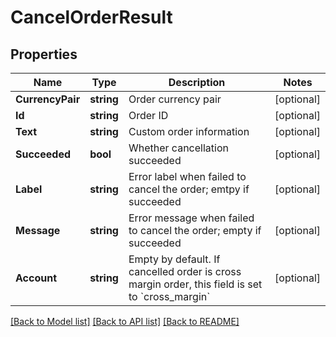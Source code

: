 # CancelOrderResult

## Properties

Name | Type | Description | Notes
------------ | ------------- | ------------- | -------------
**CurrencyPair** | **string** | Order currency pair | [optional] 
**Id** | **string** | Order ID | [optional] 
**Text** | **string** | Custom order information | [optional] 
**Succeeded** | **bool** | Whether cancellation succeeded | [optional] 
**Label** | **string** | Error label when failed to cancel the order; emtpy if succeeded | [optional] 
**Message** | **string** | Error message when failed to cancel the order; empty if succeeded | [optional] 
**Account** | **string** | Empty by default. If cancelled order is cross margin order, this field is set to &#x60;cross_margin&#x60; | [optional] 

[[Back to Model list]](../README.md#documentation-for-models) [[Back to API list]](../README.md#documentation-for-api-endpoints) [[Back to README]](../README.md)


